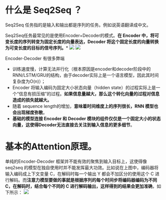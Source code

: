 # 什么是 Seq2Seq ？
Seq2Seq 任务指的是输入和输出都是序列的任务。例如说英语翻译成中文。

Seq2Seq任务最常见的是使用Encoder+Decoder的模式。**在 Encoder 中，将可变长度的序列转变为固定长度的向量表达，Decoder 将这个固定长度的向量转换为可变长度的目标的信号序列。***
![](https://upload-images.jianshu.io/upload_images/18339009-473f0ec884e42b28.png?imageMogr2/auto-orient/strip%7CimageView2/2/w/1240)
![](https://upload-images.jianshu.io/upload_images/18339009-ff73b994698fd694.png?imageMogr2/auto-orient/strip%7CimageView2/2/w/1240)



Encoder-Decoder 有很多弊端
- 训练速度慢，计算无法并行化（根本原因是encoder和decoder阶段中的RNN/LSTM/GRU的结构，由于decoder实际上是一个语言模型，因此其时间复杂度为O(n)）；
- Encoder 将输入编码为固定大小状态向量（hidden state）的过程实际上是一个“信息有损压缩”的过程。**如果信息量越大，那么这个转化向量的过程对信息造成的损失就越大。**
- 随着 sequence length的增加，**意味着时间维度上的序列很长，RNN 模型也会出现梯度弥散**。
- **基础的模型连接 Encoder 和 Decoder 模块的组件仅仅是一个固定大小的状态向量，这使得Decoder无法直接去关注到输入信息的更多细节**。

# 基本的Attention原理。

单纯的Encoder-Decoder 框架并不能有效的聚焦到输入目标上，这使得像 seq2seq 的模型在独自使用时并不能发挥最大功效。比如说在上图中，编码器将输入编码成上下文变量 C，在解码时每一个输出 Y 都会不加区分的使用这个 C 进行解码。而**注意力模型要做的事就是根据序列的每个时间步将编码器编码为不同 C，在解码时，结合每个不同的 C 进行解码输出，这样得到的结果会更加准确**，如下所示：
![](https://upload-images.jianshu.io/upload_images/18339009-5932ca5bcacc9dd4.png?imageMogr2/auto-orient/strip%7CimageView2/2/w/1240)

